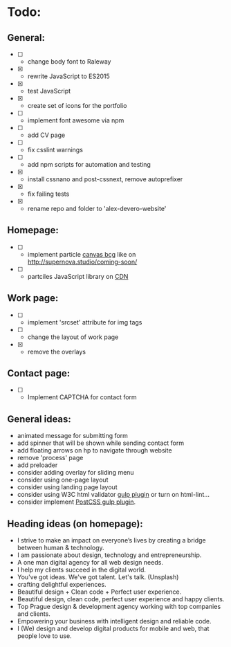 # Todo:
## General:
- [ ] - change body font to Raleway
- [x] - rewrite JavaScript to ES2015
- [x] - test JavaScript
- [x] - create set of icons for the portfolio
- [ ] - implement font awesome via npm
- [ ] - add CV page
- [ ] - fix csslint warnings
- [ ] - add npm scripts for automation and testing
- [x] - install cssnano and post-cssnext, remove autoprefixer
- [x] - fix failing tests
- [x] - rename repo and folder to 'alex-devero-website'

## Homepage:
- [ ] - implement particle [canvas bcg](https://github.com/jnicol/particleground) like on http://supernova.studio/coming-soon/
- [ ] - partciles JavaScript library on [CDN](https://cdnjs.com/libraries/particles.js)

## Work page:
- [ ] - implement 'srcset' attribute for img tags
- [ ] - change the layout of work page
- [x] - remove the overlays

## Contact page:
- [ ] - Implement CAPTCHA for contact form

## General ideas:
- animated message for submitting form
- add spinner that will be shown while sending contact form
- add floating arrows on hp to navigate through website
- remove 'process' page
- add preloader
- consider adding overlay for sliding menu
- consider using one-page layout
- consider using landing page layout
- consider using W3C html validator [gulp plugin](https://www.npmjs.com/package/gulp-html-validator) or turn on html-lint...
- consider implement [PostCSS gulp plugin](https://github.com/postcss/gulp-postcss).

## Heading ideas (on homepage):
- I strive to make an impact on everyone’s lives by creating a bridge between human & technology.
- I am passionate about design, technology and entrepreneurship.
- A one man digital agency for all web design needs.
- I help my clients succeed in the digital world.
- You've got ideas. We've got talent. Let's talk. (Unsplash)
- crafting delightful experiences.
- Beautiful design + Clean code + Perfect user experience.
- Beautiful design, clean code, perfect user experience and happy clients.
- Top Prague design &amp; development agency working with top companies and clients.
- Empowering your business with intelligent design and reliable code.
- I (We) design and develop digital products for mobile and web, that people love to use.

